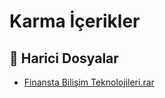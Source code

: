 # Karma İçerikler


<!--Index-->

## 📂 Harici Dosyalar

- [Finansta Bilişim Teknolojileri.rar](./Finansta%20Bili%C5%9Fim%20Teknolojileri.rar)


<!--Index-->

